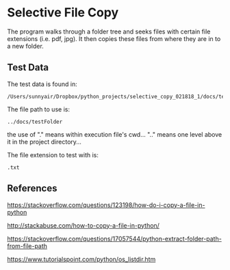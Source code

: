 # Selective File Copy

The program walks through a folder tree and seeks files with certain file extensions (i.e. pdf, jpg).  It then copies these files from where they are in to a new folder.

## Test Data

The test data is found in:

	/Users/sunnyair/Dropbox/python_projects/selective_copy_021818_1/docs/testFolder

The file path to use is:

	../docs/testFolder

the use of "." means within execution file's cwd...  ".." means one level above it in the project directory...

The file extension to test with is:

	.txt

## References

https://stackoverflow.com/questions/123198/how-do-i-copy-a-file-in-python

http://stackabuse.com/how-to-copy-a-file-in-python/

https://stackoverflow.com/questions/17057544/python-extract-folder-path-from-file-path

https://www.tutorialspoint.com/python/os_listdir.htm

